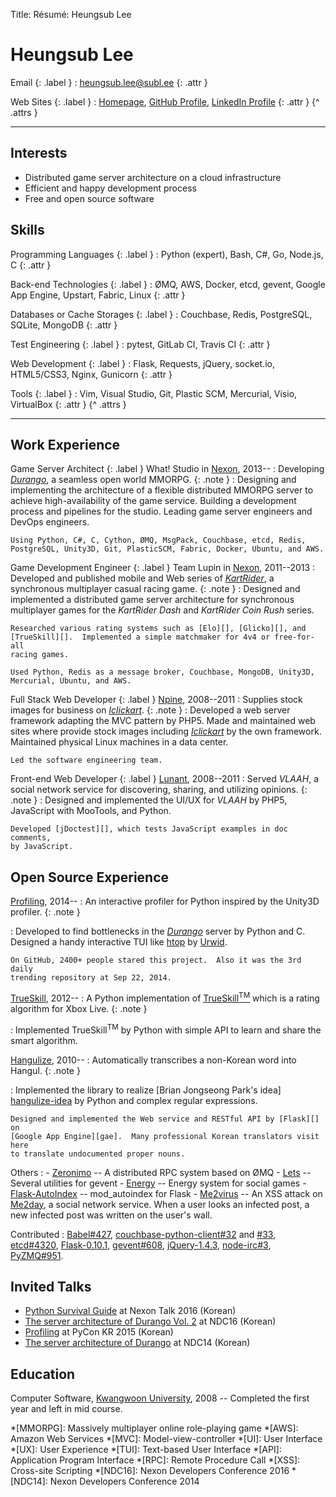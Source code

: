 Title: Résumé: Heungsub Lee

Heungsub Lee
============

Email {: .label }
: [heungsub.lee@subl.ee](mailto:heungsub.lee@subl.ee)
  {: .attr }

Web Sites {: .label }
: [Homepage](https://subl.ee/),
  [GitHub Profile](https://github.com/sublee),
  [LinkedIn Profile](https://linkedin.com/in/sublee)
  {: .attr }
{^ .attrs }

---

Interests
---------

- Distributed game server architecture on a cloud infrastructure
- Efficient and happy development process
- Free and open source software

Skills
------

Programming Languages {: .label }
: Python (expert), Bash, C#, Go, Node.js, C
  {: .attr }

Back-end Technologies {: .label }
: ØMQ, AWS, Docker, etcd, gevent, Google App Engine, Upstart, Fabric, Linux
  {: .attr }

Databases or Cache Storages {: .label }
: Couchbase, Redis, PostgreSQL, SQLite, MongoDB
  {: .attr }

Test Engineering {: .label }
: pytest, GitLab CI, Travis CI
  {: .attr }

Web Development {: .label }
: Flask, Requests, jQuery, socket.io, HTML5/CSS3, Nginx, Gunicorn
  {: .attr }

Tools {: .label }
: Vim, Visual Studio, Git, Plastic SCM, Mercurial, Visio, VirtualBox
  {: .attr }
{^ .attrs }

---

Work Experience
---------------

Game Server Architect {: .label }
What! Studio in [Nexon][], 2013--
:   Developing <cite>[Durango][]</cite>, a seamless open world MMORPG.
    {: .note }
:   Designing and implementing the architecture of a flexible distributed
    MMORPG server to achieve high-availability of the game service.  Building a
    development process and pipelines for the studio.  Leading game server
    engineers and DevOps engineers.

    Using Python, C#, C, Cython, ØMQ, MsgPack, Couchbase, etcd, Redis,
    PostgreSQL, Unity3D, Git, PlasticSCM, Fabric, Docker, Ubuntu, and AWS.

Game Development Engineer {: .label }
Team Lupin in [Nexon][], 2011--2013
:   Developed and published mobile and Web series of
    <cite>[KartRider][]</cite>, a synchronous multiplayer casual racing game.
    {: .note }
:   Designed and implemented a distributed game server architecture for
    synchronous multiplayer games for the <cite>KartRider Dash</cite> and
    <cite>KartRider Coin Rush</cite> series.

    Researched various rating systems such as [Elo][], [Glicko][], and
    [TrueSkill][].  Implemented a simple matchmaker for 4v4 or free-for-all
    racing games.

    Used Python, Redis as a message broker, Couchbase, MongoDB, Unity3D,
    Mercurial, Ubuntu, and AWS.

Full Stack Web Developer {: .label }
[Npine][], 2008--2011
:   Supplies stock images for business on <cite>[Iclickart][]</cite>.
    {: .note }
:   Developed a web server framework adapting the MVC pattern by PHP5.  Made
    and maintained web sites where provide stock images including
    <cite>[Iclickart][]</cite> by the own framework.  Maintained physical Linux
    machines in a data center.

    Led the software engineering team.

Front-end Web Developer {: .label }
[Lunant][], 2008--2011
:   Served <cite>VLAAH</cite>, a social network service for discovering,
    sharing, and utilizing opinions.
    {: .note }
:   Designed and implemented the UI/UX for <cite>VLAAH</cite> by PHP5,
    JavaScript with MooTools, and Python.

    Developed [jDoctest][], which tests JavaScript examples in doc comments,
    by JavaScript.

Open Source Experience
----------------------

[Profiling][], 2014--
:   An interactive profiler for Python inspired by the Unity3D profiler.
    {: .note }

:   Developed to find bottlenecks in the <cite>[Durango][]</cite> server by
    Python and C.  Designed a handy interactive TUI like [htop][] by [Urwid][].

    On GitHub, 2400+ people stared this project.  Also it was the 3rd daily
    trending repository at Sep 22, 2014.

[TrueSkill][trueskill-py], 2012--
:   A Python implementation of [TrueSkill<sup>TM</sup>][trueskill] which is a
    rating algorithm for Xbox Live.
    {: .note }

:   Implemented TrueSkill<sup>TM</sup> by Python with simple API to learn and
    share the smart algorithm.

[Hangulize][], 2010--
:   Automatically transcribes a non-Korean word into Hangul.
    {: .note }

:   Implemented the library to realize [Brian Jongseong Park's idea]
    [hangulize-idea] by Python and complex regular expressions.

    Designed and implemented the Web service and RESTful API by [Flask][] on
    [Google App Engine][gae].  Many professional Korean translators visit here
    to translate undocumented proper nouns.

Others
:   - [Zeronimo][] -- A distributed RPC system based on ØMQ
    - [Lets][] -- Several utilities for gevent
    - [Energy][] -- Energy system for social games
    - [Flask-AutoIndex][] -- mod_autoindex for Flask
    - [Me2virus][] -- An XSS attack on [Me2day][], a social network service.
                      When a user looks an infected post, a new infected post
                      was written on the user's wall.

Contributed
:   [Babel#427](https://github.com/python-babel/babel/pull/427),
    [couchbase-python-client#32](
      https://github.com/couchbase/couchbase-python-client/pull/32) and
    [#33](https://github.com/couchbase/couchbase-python-client/pull/33),
    [etcd#4320](https://github.com/coreos/etcd/pull/4320),
    [Flask-0.10.1](https://github.com/mitsuhiko/flask/commit/6fca662),
    [gevent#608](https://github.com/gevent/gevent/pull/608),
    [jQuery-1.4.3](https://blog.jquery.com/2010/10/16/jquery-143-released/),
    [node-irc#3](https://github.com/martynsmith/node-irc/pull/3),
    [PyZMQ#951](https://github.com/zeromq/pyzmq/pull/951).

Invited Talks
-------------

- [Python Survival Guide][nxtk16-slide] at Nexon Talk 2016 (Korean)
- [The server architecture of Durango Vol. 2][ndc16-slide] at NDC16 (Korean)
- [Profiling][pyconkr2015-slide] at PyCon KR 2015 (Korean)
- [The server architecture of Durango][ndc14-slide] at NDC14 (Korean)

Education
---------

Computer Software, [Kwangwoon University][kw], 2008
-- Completed the first year and left in mid course.

[profiling]: https://github.com/what-studio/profiling
[htop]: http://hisham.hm/htop
[urwid]: http://urwid.org/
[trueskill-py]: http://trueskill.org/
[trueskill]: http://research.microsoft.com/en-us/projects/trueskill/
[hangulize]: http://hangulize.org/
[hangulize-idea]: http://iceager.egloos.com/2610028
[energy]: http://pythonhosted.org/energy
[flask-autoindex]: http://pythonhosted.org/Flask-AutoIndex
[zeronimo]: https://github.com/sublee/zeronimo
[lets]: https://github.com/sublee/lets
[jdoctest]: https://lunant.github.com/jdoctest
[me2virus]: https://github.com/sublee/me2virus
[me2day]: http://en.wikipedia.org/wiki/Me2day
[flask]: http://flask.pocoo.org/
[gae]: https://cloud.google.com/appengine
[nexon]: http://company.nexon.com/eng
[durango]: http://durango.nexon.com/
[vindictus]: http://en.wikipedia.org/wiki/Vindictus
[kartrider]: http://kart.nexon.com/
[elo]: http://en.wikipedia.org/wiki/Elo_rating_system
[glicko]: http://en.wikipedia.org/wiki/Glicko_rating_system
[npine]: http://en.npine.com/
[iclickart]: http://iclickart.co.kr/
[lunant]: http://lunant.net/
[nxtk16-slide]: http://www.slideshare.net/sublee/ss-67589513
[ndc16-slide]: http://www.slideshare.net/sublee/lt-vol-2
[pyconkr2015-slide]: http://www.slideshare.net/sublee/profiling-52226374
[ndc14-slide]: http://www.slideshare.net/sublee/spof-mmorpg
[kw]: http://www.kw.ac.kr/

*[MMORPG]: Massively multiplayer online role-playing game
*[AWS]: Amazon Web Services
*[MVC]: Model-view-controller
*[UI]: User Interface
*[UX]: User Experience
*[TUI]: Text-based User Interface
*[API]: Application Program Interface
*[RPC]: Remote Procedure Call
*[XSS]: Cross-site Scripting
*[NDC16]: Nexon Developers Conference 2016
*[NDC14]: Nexon Developers Conference 2014
